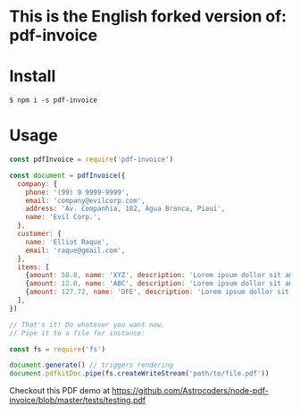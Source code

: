 This is the English forked version of: pdf-invoice
===========

# Install
```
$ npm i -s pdf-invoice
```

# Usage

```js
const pdfInvoice = require('pdf-invoice')

const document = pdfInvoice({
  company: {
    phone: '(99) 9 9999-9999',
    email: 'company@evilcorp.com',
    address: 'Av. Companhia, 182, Água Branca, Piauí',
    name: 'Evil Corp.',
  },
  customer: {
    name: 'Elliot Raque',
    email: 'raque@gmail.com',
  },
  items: [
    {amount: 50.0, name: 'XYZ', description: 'Lorem ipsum dollor sit amet', quantity: 12},
    {amount: 12.0, name: 'ABC', description: 'Lorem ipsum dollor sit amet', quantity: 12},
    {amount: 127.72, name: 'DFE', description: 'Lorem ipsum dollor sit amet', quantity: 12},
  ],
})

// That's it! Do whatever you want now.
// Pipe it to a file for instance:

const fs = require('fs')

document.generate() // triggers rendering
document.pdfkitDoc.pipe(fs.createWriteStream('path/to/file.pdf'))
```

Checkout this PDF demo at https://github.com/Astrocoders/node-pdf-invoice/blob/master/tests/testing.pdf
